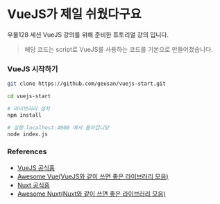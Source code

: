# VueJS가 제일 쉬웠다구요

우물128 세션 VueJS 강의를 위해 준비한 튜토리얼 강의 입니다.

> 해당 코드는 script로 VueJS를 사용하는 코드를 기본으로 만들어졌습니다.

### VueJS 시작하기
``` bash
git clone https://github.com/geusan/vuejs-start.git

cd vuejs-start

# 라이브러리 설치
npm install

# 실행 localhost:4000 에서 돌아갑니당
node index.js

```


### References

- [VueJS 공식홈](https://vuejs.org/v2/guide/)
- [Awesome Vue(VueJS와 같이 쓰면 좋은 라이브러리 모음)](https://github.com/vuejs/awesome-vue)
- [Nuxt 공식홈](https://nuxtjs.org/)
- [Awesome Nuxt(Nuxt와 같이 쓰면 좋은 라이브러리 모음)](https://github.com/nuxt-community/awesome-nuxt)
